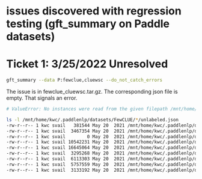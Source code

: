 # issues discovered with regression testing (gft_summary on Paddle datasets)

<h1>Ticket 1: 3/25/2022 Unresolved</h2>

```sh
gft_summary --data P:fewclue,cluewsc --do_not_catch_errors
```

The issue is in fewclue_cluewsc.tar.gz.  The corresponding json file is empty.
That signals an error.

```sh
# ValueError: No instances were read from the given filepath /mnt/home/kwc/.paddlenlp/datasets/FewCLUE/fewclue_cluewsc/unlabeled.json. Is the path correct?
```

```sh
ls -l /mnt/home/kwc/.paddlenlp/datasets/FewCLUE/*/unlabeled.json
-rw-r--r-- 1 kwc svail   381544 May 20  2021 /mnt/home/kwc/.paddlenlp/datasets/FewCLUE/fewclue_bustm/unlabeled.json
-rw-r--r-- 1 kwc svail  3467354 May 20  2021 /mnt/home/kwc/.paddlenlp/datasets/FewCLUE/fewclue_chid/unlabeled.json
-rw-r--r-- 1 kwc svail        0 May 20  2021 /mnt/home/kwc/.paddlenlp/datasets/FewCLUE/fewclue_cluewsc/unlabeled.json
-rw-r--r-- 1 kwc svail 10542231 May 20  2021 /mnt/home/kwc/.paddlenlp/datasets/FewCLUE/fewclue_csldcp/unlabeled.json
-rw-r--r-- 1 kwc svail 16645064 May 20  2021 /mnt/home/kwc/.paddlenlp/datasets/FewCLUE/fewclue_csl/unlabeled.json
-rw-r--r-- 1 kwc svail  3295268 May 20  2021 /mnt/home/kwc/.paddlenlp/datasets/FewCLUE/fewclue_eprstmt/unlabeled.json
-rw-r--r-- 1 kwc svail  6113303 May 20  2021 /mnt/home/kwc/.paddlenlp/datasets/FewCLUE/fewclue_iflytek/unlabeled.json
-rw-r--r-- 1 kwc svail  5757559 May 20  2021 /mnt/home/kwc/.paddlenlp/datasets/FewCLUE/fewclue_ocnli/unlabeled.json
-rw-r--r-- 1 kwc svail  3133192 May 20  2021 /mnt/home/kwc/.paddlenlp/datasets/FewCLUE/fewclue_tnews/unlabeled.json
```

